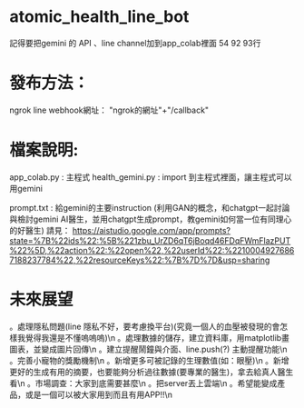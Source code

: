 # atomic_health_line_bot
記得要把gemini 的 API 、line channel加到app_colab裡面
54 92 93行

# 發布方法：
ngrok
line webhook網址： "ngrok的網址"+"/callback"

# 檔案說明:
app_colab.py : 主程式
health_gemini.py : import 到主程式裡面，讓主程式可以用gemini

prompt.txt : 給gemini的主要instruction
(利用GAN的概念，和chatgpt一起討論與檢討gemini AI醫生，並用chatgpt生成prompt，教gemini如何當一位有同理心的好醫生)
請見： https://aistudio.google.com/app/prompts?state=%7B%22ids%22:%5B%221zbu_UrZD6qT6jBoqd46FDqFWmFlazPUT%22%5D,%22action%22:%22open%22,%22userId%22:%22100049276867188237784%22,%22resourceKeys%22:%7B%7D%7D&usp=sharing

# 未來展望
。處理隱私問題(line 隱私不好，要考慮換平台)(究竟一個人的血壓被發現的會怎樣我覺得我還是不懂嗚嗚嗚)\n
。處理數據的儲存，建立資料庫，用matplotlib畫圖表，並變成圖片回傳\n
。建立提醒鬧鐘與介面、line.push(?) 主動提醒功能\n
。完善小寵物的獎勵機制\n
。新增更多可被記錄的生理數值(如：眼壓)\n
。新增更好的生成有用的摘要，也要能夠分析過往數據(要專業的醫生)，拿去給真人醫生看\n
。市場調查：大家到底需要甚麼\n
。把server丟上雲端\n
。希望能變成產品，或是一個可以被大家用到而且有用APP!!\n  
